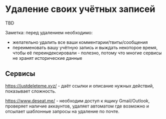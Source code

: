 # Удаление своих учётных записей

TBD

Заметка: перед удалением необходимо:
- желательно удалить все ваши комментарии/твиты/сообщения
- переименовать вашу учётную запись и выждать некоторое время, чтобы её переиндексировали - полезно, потому что многие сервисы не хранят исторические данные

## Сервисы

https://justdeleteme.xyz/ - даёт ссылки и описание нужных действий, показывает сложность.

https://www.deseat.me/ - необходим доступ к ящику Gmail/Outlook, проверяет наличие аккаунтов, удаляет автоматом где возможно 
и отсылает шаблонные запросы на удаление по почте.
